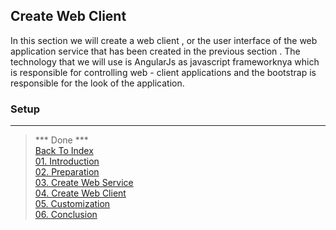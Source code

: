 ## Create Web Client

In this section we will create a web client , or the user interface of the web application service that has been created in the previous section . The technology that we will use is AngularJs as javascript frameworknya which is responsible for controlling web - client applications and the bootstrap is responsible for the look of the application.

### Setup 

---

> *** Done ***<br>
> [Back To Index](index.md) <br>
> [01. Introduction](01-introduction.md) <br> 
> [02. Preparation](02-preparation.md) <br>
> [03. Create Web Service](03-create-web-service.md) <br>
> [04. Create Web Client](04-create-web-client.md) <br>
> [05. Customization](05-customization.md) <br>
> [06. Conclusion](06-conclusion.md) <br>
